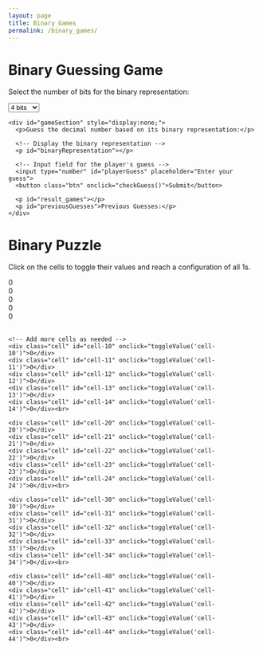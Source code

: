 ```yaml
---
layout: page
title: Binary Games
permalink: /binary_games/
---
```

<html lang="en">
<head>
  <meta charset="UTF-8">
  <title>Binary Guessing Game</title>
</head>
<body>
  <div class="container">
    <h1>Binary Guessing Game</h1>
    <p>Select the number of bits for the binary representation:</p>
    <select id="bitSelect" onchange="setupGame()">
      <option value="4">4 bits</option>
      <option value="6">6 bits</option>
      <option value="10">10 bits</option>
    </select>

    <div id="gameSection" style="display:none;">
      <p>Guess the decimal number based on its binary representation:</p>
      
      <!-- Display the binary representation -->
      <p id="binaryRepresentation"></p>
      
      <!-- Input field for the player's guess -->
      <input type="number" id="playerGuess" placeholder="Enter your guess">
      <button class="btn" onclick="checkGuess()">Submit</button>

      <p id="result_games"></p>
      <p id="previousGuesses">Previous Guesses:</p>
    </div>
  </div>

  <script>
    // Function to set up the game based on selected bits
    function setupGame() {
      const selectedBits = parseInt(document.getElementById("bitSelect").value);
      const maxNumber = Math.pow(2, selectedBits) - 1;
      const randomNumber = Math.floor(Math.random() * (maxNumber + 1));

      // Display the game section
      document.getElementById("gameSection").style.display = "block";

      // Display the initial hidden binary representation
      let hiddenBinary = "-".repeat(selectedBits);
      document.getElementById("binaryRepresentation").innerText = hiddenBinary;

      // Initialize game variables
      let attempts = 0; // Track the number of attempts
      let previousGuesses = []; // Store previous guesses

      // Function to check the player's guess
      window.checkGuess = function () {
        attempts++;
        const playerGuess = parseInt(document.getElementById("playerGuess").value);

        previousGuesses.push(playerGuess); // Store the guess
        document.getElementById("previousGuesses").innerText = "Previous Guesses: " + previousGuesses.join(', ');

        if (playerGuess === randomNumber) {
          displayCongratulations();
        } else if (playerGuess < randomNumber) {
          document.getElementById("result_games").innerText = "Try a higher number.";
        } else {
          document.getElementById("result_games").innerText = "Try a lower number.";
        }

        // Reveal the binary representation for each incorrect guess
        revealBinary(playerGuess);
      };

      // Function to reveal the binary representation
      function revealBinary(playerGuess) {
        if (playerGuess !== randomNumber) {
          hiddenBinary = randomNumber.toString(2).padStart(selectedBits, '0');
          document.getElementById("binaryRepresentation").innerText = hiddenBinary.slice(0, attempts).padEnd(selectedBits, '-');
        }
      }

      // Function to display congratulatory messages based on attempts
      function displayCongratulations() {
        let message = "";
        if (attempts === 1) {
          message = "Amazing! You guessed it on the first try!";
        } else if (attempts <= 3) {
          message = "Congratulations! You guessed it in just a few attempts!";
        } else {
          message = "Congratulations! You guessed it!";
        }
        document.getElementById("result_games").innerText = message;
      }
    }
  </script>
</body>
</html>
  <h1>Binary Puzzle</h1>
  <p>Click on the cells to toggle their values and reach a configuration of all 1s.</p>

  <!-- Create a grid using div elements -->
  <div id="puzzle">
    <!-- Each cell is represented by a div with a unique id -->
    <!-- You can expand this for a 5x5 grid -->
    <div class="cell" id="cell-00" onclick="toggleValue('cell-00')">0</div>
    <div class="cell" id="cell-01" onclick="toggleValue('cell-01')">0</div>
    <div class="cell" id="cell-02" onclick="toggleValue('cell-02')">0</div>
    <div class="cell" id="cell-03" onclick="toggleValue('cell-03')">0</div>
    <div class="cell" id="cell-04" onclick="toggleValue('cell-04')">0</div><br>

    <!-- Add more cells as needed -->
    <div class="cell" id="cell-10" onclick="toggleValue('cell-10')">0</div>
    <div class="cell" id="cell-11" onclick="toggleValue('cell-11')">0</div>
    <div class="cell" id="cell-12" onclick="toggleValue('cell-12')">0</div>
    <div class="cell" id="cell-13" onclick="toggleValue('cell-13')">0</div>
    <div class="cell" id="cell-14" onclick="toggleValue('cell-14')">0</div><br>

    <div class="cell" id="cell-20" onclick="toggleValue('cell-20')">0</div>
    <div class="cell" id="cell-21" onclick="toggleValue('cell-21')">0</div>
    <div class="cell" id="cell-22" onclick="toggleValue('cell-22')">0</div>
    <div class="cell" id="cell-23" onclick="toggleValue('cell-23')">0</div>
    <div class="cell" id="cell-24" onclick="toggleValue('cell-24')">0</div><br>

    <div class="cell" id="cell-30" onclick="toggleValue('cell-30')">0</div>
    <div class="cell" id="cell-31" onclick="toggleValue('cell-31')">0</div>
    <div class="cell" id="cell-32" onclick="toggleValue('cell-32')">0</div>
    <div class="cell" id="cell-33" onclick="toggleValue('cell-33')">0</div>
    <div class="cell" id="cell-34" onclick="toggleValue('cell-34')">0</div><br>

    <div class="cell" id="cell-40" onclick="toggleValue('cell-40')">0</div>
    <div class="cell" id="cell-41" onclick="toggleValue('cell-41')">0</div>
    <div class="cell" id="cell-42" onclick="toggleValue('cell-42')">0</div>
    <div class="cell" id="cell-43" onclick="toggleValue('cell-43')">0</div>
    <div class="cell" id="cell-44" onclick="toggleValue('cell-44')">0</div><br>
  </div>

  <script>
    // Function to toggle the value of a cell and its neighboring cells in a specific pattern using XOR and AND logic
    function toggleValue(cellId) {
      var cell = document.getElementById(cellId);
      var row = parseInt(cellId.charAt(5));
      var col = parseInt(cellId.charAt(6));

      // Define the pattern for toggling cell values
      var pattern = [
        [row, col], [row - 1, col], [row + 1, col],
        [row, col - 1], [row, col + 1]
      ];

      // Toggle the values of cells in the specified pattern using XOR and AND with 1
      for (var i = 0; i < pattern.length; i++) {
        var currentRow = pattern[i][0];
        var currentCol = pattern[i][1];
        var currentCell = document.getElementById(`cell-${currentRow}${currentCol}`);

        if (currentCell) { // Check if the cell exists
          var currentValue = parseInt(currentCell.innerHTML); // Get the current cell value

          // Apply XOR and AND operations alternately
          var newValue = i % 2 === 0 ? currentValue ^ 1 : currentValue & 1;
          currentCell.innerHTML = newValue;
          currentCell.classList.toggle('clicked'); // Toggle class for visual feedback
        }
      }
    }
  </script>
